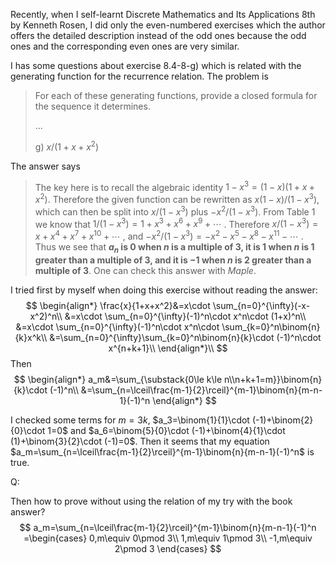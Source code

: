 Recently, when I self-learnt Discrete Mathematics and Its Applications 8th by Kenneth Rosen, I did only the even-numbered exercises which the author offers the detailed description instead of the odd ones because the odd ones and the corresponding even ones are very similar. 

I has some questions about exercise 8.4-8-g) which is related with the generating function for the recurrence relation. The problem is
> For each of these generating functions, provide a closed
formula for the sequence it determines.
>
> ...
>
> g) $x/(1+x+x^2)$

The answer says
> The key here is to recall the algebraic identity $1 − x^3 = (1 − x)(1 + x + x^2)$. Therefore the given function
can be rewritten as $x(1 − x)/(1 − x^3)$, which can then be split into $x/(1 − x^3)$ plus $−x^2/(1 − x^3)$. From
Table 1 we know that $1/(1 − x^3) = 1 + x^3 + x^6 + x^9 + \cdots$ . Therefore $x/(1 − x^3) = x + x^4 + x^7 + x^{10} + \cdots$ ,
and $-x^2/(1 − x^3) = -x^2 - x^5 - x^8 - x^{11} - \cdots$ . Thus we see that **$a_n$ is 0 when $n$ is a multiple of 3, it is 1
when $n$ is 1 greater than a multiple of 3, and it is −1 when $n$ is 2 greater than a multiple of 3**. One can
check this answer with *Maple*.

I tried first by myself when doing this exercise without reading the answer:
$$
\begin{align*}
      \frac{x}{1+x+x^2}&=x\cdot \sum_{n=0}^{\infty}(-x-x^2)^n\\
      &=x\cdot \sum_{n=0}^{\infty}(-1)^n\cdot x^n\cdot (1+x)^n\\
      &=x\cdot \sum_{n=0}^{\infty}(-1)^n\cdot x^n\cdot \sum_{k=0}^n\binom{n}{k}x^k\\
      &=\sum_{n=0}^{\infty}\sum_{k=0}^n\binom{n}{k}\cdot (-1)^n\cdot x^{n+k+1}\\
    \end{align*}\\
$$
Then
$$
    \begin{align*}
      a_m&=\sum_{\substack{0\le k\le n\\n+k+1=m}}\binom{n}{k}\cdot (-1)^n\\
      &=\sum_{n=\lceil\frac{m-1}{2}\rceil}^{m-1}\binom{n}{m-n-1}(-1)^n
    \end{align*}
$$

I checked some terms for $m=3k$, $a_3=\binom{1}{1}\cdot (-1)+\binom{2}{0}\cdot 1=0$ and $a_6=\binom{5}{0}\cdot (-1)+\binom{4}{1}\cdot (1)+\binom{3}{2}\cdot (-1)=0$. Then it seems that my equation $a_m=\sum_{n=\lceil\frac{m-1}{2}\rceil}^{m-1}\binom{n}{m-n-1}(-1)^n$ is true.

Q:

Then how to prove without using the relation of my try with the book answer?
$$
a_m=\sum_{n=\lceil\frac{m-1}{2}\rceil}^{m-1}\binom{n}{m-n-1}(-1)^n
    =\begin{cases}
      0,m\equiv 0\pmod 3\\
      1,m\equiv 1\pmod 3\\
      -1,m\equiv 2\pmod 3
    \end{cases}
$$